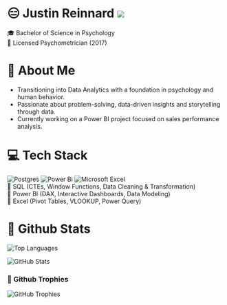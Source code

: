 # 😑 Justin Reinnard ![](https://komarev.com/ghpvc/?username=Stinrb)  
🎓 Bachelor of Science in Psychology  
📜 Licensed Psychometrician (2017)  

# 👤 About Me 
- Transitioning into Data Analytics with a foundation in psychology and human behavior.  
- Passionate about problem-solving, data-driven insights and storytelling through data.  
- Currently working on a Power BI project focused on sales performance analysis.  

# 💻 Tech Stack  
![Postgres](https://img.shields.io/badge/postgres-%23316192.svg?style=for-the-badge&logo=postgresql&logoColor=white) ![Power Bi](https://img.shields.io/badge/power_bi-F2C811?style=for-the-badge&logo=powerbi&logoColor=black)  ![Microsoft Excel](https://img.shields.io/badge/Microsoft_Excel-217346?style=for-the-badge&logo=microsoft-excel&logoColor=white)  
🔹 SQL (CTEs, Window Functions, Data Cleaning & Transformation)  
🔹 Power BI (DAX, Interactive Dashboards, Data Modeling)  
🔹 Excel (Pivot Tables, VLOOKUP, Power Query)     

# 🐧 Github Stats

![Top Languages](https://github-readme-stats.vercel.app/api/top-langs/?username=Stinrb&layout=compact&theme=material-palenight&border_radius=0&hide_border=true)


![GitHub Stats](https://github-readme-stats.vercel.app/api?username=Stinrb&show_icons=true&theme=material-palenight&border_radius=0&hide_border=true)

### :hatching_chick: Github Trophies
![GitHub Trophies](https://github-profile-trophy.vercel.app/?username=Stinrb&theme=chalk&no-bg=true&no-frame=true&margin-w=10)




